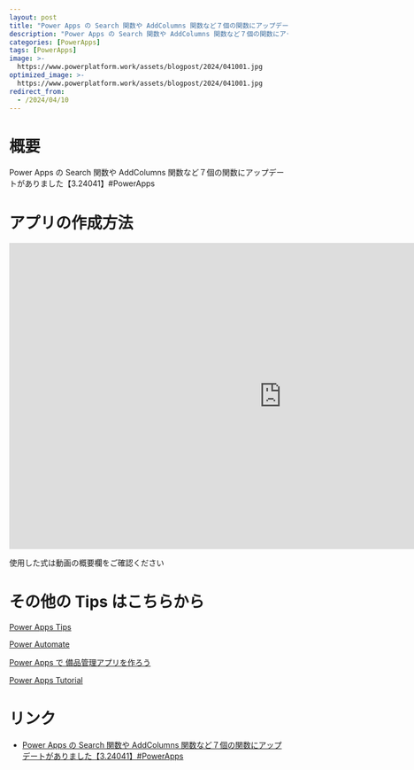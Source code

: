```yaml
---
layout: post
title: "Power Apps の Search 関数や AddColumns 関数など７個の関数にアップデートがありました【3.24041】#PowerApps"
description: "Power Apps の Search 関数や AddColumns 関数など７個の関数にアップデートがありました【3.24041】#PowerAppsを動画で分かりやすく解説"
categories: [PowerApps]
tags: [PowerApps]
image: >-
  https://www.powerplatform.work/assets/blogpost/2024/041001.jpg
optimized_image: >-
  https://www.powerplatform.work/assets/blogpost/2024/041001.jpg
redirect_from:
  - /2024/04/10
---
```



#  概要

Power Apps の Search 関数や AddColumns 関数など７個の関数にアップデートがありました【3.24041】#PowerApps


# アプリの作成方法

<iframe width="983" height="553" src="https://www.youtube.com/embed/gzhsR_w8LeA" title="YouTube video player" frameborder="0" allow="accelerometer; autoplay; clipboard-write; encrypted-media; gyroscope; picture-in-picture" allowfullscreen></iframe>


使用した式は動画の概要欄をご確認ください


# その他の Tips はこちらから

[Power Apps Tips](https://www.youtube.com/watch?v=VrAQf3JQ7yM&list=PLVhFi1fb3DqakSLVMn22DDcySXh9jtzi- )


[Power Automate](https://www.youtube.com/watch?v=-YnJYT0ASEM&list=PLVhFi1fb3Dqbzic6GieqnLFgD3aTj-eHA)


[Power Apps で 備品管理アプリを作ろう](https://www.youtube.com/playlist?list=PLVhFi1fb3DqZM3HKb8Hea6XEL96990Fyn)


[Power Apps Tutorial](https://www.youtube.com/playlist?list=PLVhFi1fb3DqalxpL974VvAJvV4iWoSbe_)


# リンク


- [Power Apps の Search 関数や AddColumns 関数など７個の関数にアップデートがありました【3.24041】#PowerApps](https://www.youtube.com/watch?v=gzhsR_w8LeA)

